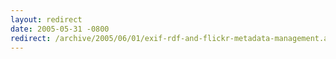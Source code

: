 ```yaml
---
layout: redirect
date: 2005-05-31 -0800
redirect: /archive/2005/06/01/exif-rdf-and-flickr-metadata-management.aspx/
---
```

